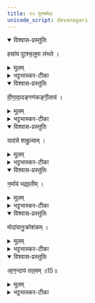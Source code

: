 ```yaml
---
title: १५ पुरुषमेधः
unicode_script: devanagari
---
```


<details open><summary>विश्वास-प्रस्तुतिः</summary>

हसा॑य पुꣵश्च॒लूमा ल॑भते ।
</details>

<details><summary>मूलम्</summary>

हसा॑य पुꣵश्च॒लूमा ल॑भते ।
</details>

<details><summary>भट्टभास्कर-टीका</summary>

1हसाय निन्दितहासाय पुंश्चलूं पुंश्चलीम् । व्याख्यातेयम् । पुनरालभतिग्रहणं विस्मरणशीलानामनुग्रहार्थम् ।
</details>

<details open><summary>विश्वास-प्रस्तुतिः</summary>

वी॒णा॒वा॒दङ्गण॑कङ्गी॒ताय॑ ।
</details>

<details><summary>मूलम्</summary>

वी॒णा॒वा॒दङ्गण॑कङ्गी॒ताय॑ ।
</details>

<details><summary>भट्टभास्कर-टीका</summary>

वीणावादं वीणावादनशीलं गणकं श्रुतिस्वरमण्डलादिगणनविदं च गीताय । अत्रेयं प्रक्रिया - यत्र एकस्यै देवतायै एकः पशुरालभ्यते तत्र देवतां प्रथमं निर्दिश्य पशुं विदधाति । यत्र त्वेकस्यै देवतायै अनेकपश्वालम्भः तत्र सर्वान् पशून् स्वरूपेण दर्शयित्वा पश्चाद्देवतां विदधाति । यथा - 'वीणावादं गणकं गीताय, तूणवध्मं ग्रामण्यं पाणिसंघातं नृत्ताय, प्राणमपानं व्यानमुदानं समानं तान्वायवे, अथैतानरूपेभ्यः' इति ।
</details>

<details open><summary>विश्वास-प्रस्तुतिः</summary>

याद॑से शाबु॒ल्याम् ।
</details>

<details><summary>मूलम्</summary>

याद॑से शाबु॒ल्याम् ।
</details>

<details><summary>भट्टभास्कर-टीका</summary>

यादसे ग्राहाय शाबुल्यां श्वित्रशबलशरीराम् । वर्णान्यत्वं छान्दसम् । भावप्रत्ययान्तान्मत्वर्थीयोऽकारः । श्वित्रिणी हि यादांसीव भीतिं जनयति । तादृशभर्तृमतीमेके ।
</details>

<details open><summary>विश्वास-प्रस्तुतिः</summary>

न॒र्माय॑ भद्रव॒तीम् ।
</details>

<details><summary>मूलम्</summary>

न॒र्माय॑ भद्रव॒तीम् ।
</details>

<details><summary>भट्टभास्कर-टीका</summary>

नर्माय प्रियवचनाय भद्रवतीं भद्रलक्षणयुक्तशरीराम् ।
</details>

<details open><summary>विश्वास-प्रस्तुतिः</summary>

मोदा॑यानु॒क्रोश॑कम् ।
</details>

<details><summary>मूलम्</summary>

मोदा॑यानु॒क्रोश॑कम् ।
</details>

<details><summary>भट्टभास्कर-टीका</summary>

मोदाय हर्षाय अनुक्रोशकं गणमध्ये जनानामाह्लातारं हृष्टान्तरात्मानम् ।
</details>

<details open><summary>विश्वास-प्रस्तुतिः</summary>

आ॒न॒न्दाय॑ तल॒वम् ॥15॥  
</details>

<details><summary>मूलम्</summary>

आ॒न॒न्दाय॑ तल॒वम् ॥15॥  
</details>

<details><summary>भट्टभास्कर-टीका</summary>

आनन्दाय तलवं काहळादिषूदनम् । मुखवाद्यकारिणमेके ॥  

इति तृतीये चतुर्थे पञ्चदशोऽनुवाकः ॥  

</details>

